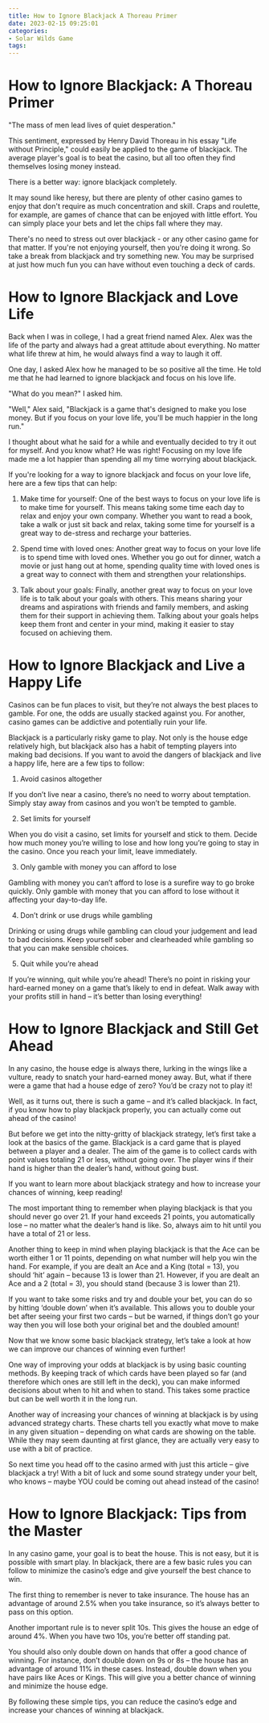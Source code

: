```yaml
---
title: How to Ignore Blackjack A Thoreau Primer
date: 2023-02-15 09:25:01
categories:
- Solar Wilds Game
tags:
---
```



#  How to Ignore Blackjack: A Thoreau Primer

"The mass of men lead lives of quiet desperation."

This sentiment, expressed by Henry David Thoreau in his essay "Life without Principle," could easily be applied to the game of blackjack. The average player's goal is to beat the casino, but all too often they find themselves losing money instead.

There is a better way: ignore blackjack completely.

It may sound like heresy, but there are plenty of other casino games to enjoy that don't require as much concentration and skill. Craps and roulette, for example, are games of chance that can be enjoyed with little effort. You can simply place your bets and let the chips fall where they may.

There's no need to stress out over blackjack - or any other casino game for that matter. If you're not enjoying yourself, then you're doing it wrong. So take a break from blackjack and try something new. You may be surprised at just how much fun you can have without even touching a deck of cards.

#  How to Ignore Blackjack and Love Life

Back when I was in college, I had a great friend named Alex. Alex was the life of the party and always had a great attitude about everything. No matter what life threw at him, he would always find a way to laugh it off.

One day, I asked Alex how he managed to be so positive all the time. He told me that he had learned to ignore blackjack and focus on his love life.

"What do you mean?" I asked him.

"Well," Alex said, "Blackjack is a game that's designed to make you lose money. But if you focus on your love life, you'll be much happier in the long run."

I thought about what he said for a while and eventually decided to try it out for myself. And you know what? He was right! Focusing on my love life made me a lot happier than spending all my time worrying about blackjack.

If you're looking for a way to ignore blackjack and focus on your love life, here are a few tips that can help:

1. Make time for yourself: One of the best ways to focus on your love life is to make time for yourself. This means taking some time each day to relax and enjoy your own company. Whether you want to read a book, take a walk or just sit back and relax, taking some time for yourself is a great way to de-stress and recharge your batteries.

2. Spend time with loved ones: Another great way to focus on your love life is to spend time with loved ones. Whether you go out for dinner, watch a movie or just hang out at home, spending quality time with loved ones is a great way to connect with them and strengthen your relationships.

3. Talk about your goals: Finally, another great way to focus on your love life is to talk about your goals with others. This means sharing your dreams and aspirations with friends and family members, and asking them for their support in achieving them. Talking about your goals helps keep them front and center in your mind, making it easier to stay focused on achieving them.

#  How to Ignore Blackjack and Live a Happy Life

Casinos can be fun places to visit, but they’re not always the best places to gamble. For one, the odds are usually stacked against you. For another, casino games can be addictive and potentially ruin your life.

Blackjack is a particularly risky game to play. Not only is the house edge relatively high, but blackjack also has a habit of tempting players into making bad decisions. If you want to avoid the dangers of blackjack and live a happy life, here are a few tips to follow:

1. Avoid casinos altogether

If you don’t live near a casino, there’s no need to worry about temptation. Simply stay away from casinos and you won’t be tempted to gamble.

2. Set limits for yourself

When you do visit a casino, set limits for yourself and stick to them. Decide how much money you’re willing to lose and how long you’re going to stay in the casino. Once you reach your limit, leave immediately.

3. Only gamble with money you can afford to lose

Gambling with money you can’t afford to lose is a surefire way to go broke quickly. Only gamble with money that you can afford to lose without it affecting your day-to-day life.

4. Don’t drink or use drugs while gambling

Drinking or using drugs while gambling can cloud your judgement and lead to bad decisions. Keep yourself sober and clearheaded while gambling so that you can make sensible choices.

5. Quit while you’re ahead

If you’re winning, quit while you’re ahead! There’s no point in risking your hard-earned money on a game that’s likely to end in defeat. Walk away with your profits still in hand – it’s better than losing everything!

#  How to Ignore Blackjack and Still Get Ahead

In any casino, the house edge is always there, lurking in the wings like a vulture, ready to snatch your hard-earned money away. But, what if there were a game that had a house edge of zero? You’d be crazy not to play it!

Well, as it turns out, there is such a game – and it’s called blackjack. In fact, if you know how to play blackjack properly, you can actually come out ahead of the casino!

But before we get into the nitty-gritty of blackjack strategy, let’s first take a look at the basics of the game. Blackjack is a card game that is played between a player and a dealer. The aim of the game is to collect cards with point values totaling 21 or less, without going over. The player wins if their hand is higher than the dealer’s hand, without going bust.

If you want to learn more about blackjack strategy and how to increase your chances of winning, keep reading!

The most important thing to remember when playing blackjack is that you should never go over 21. If your hand exceeds 21 points, you automatically lose – no matter what the dealer’s hand is like. So, always aim to hit until you have a total of 21 or less.

Another thing to keep in mind when playing blackjack is that the Ace can be worth either 1 or 11 points, depending on what number will help you win the hand. For example, if you are dealt an Ace and a King (total = 13), you should ‘hit’ again – because 13 is lower than 21. However, if you are dealt an Ace and a 2 (total = 3), you should stand (because 3 is lower than 21).

If you want to take some risks and try and double your bet, you can do so by hitting ‘double down’ when it’s available. This allows you to double your bet after seeing your first two cards – but be warned, if things don’t go your way then you will lose both your original bet and the doubled amount!

Now that we know some basic blackjack strategy, let’s take a look at how we can improve our chances of winning even further!

One way of improving your odds at blackjack is by using basic counting methods. By keeping track of which cards have been played so far (and therefore which ones are still left in the deck), you can make informed decisions about when to hit and when to stand. This takes some practice but can be well worth it in the long run.

Another way of increasing your chances of winning at blackjack is by using advanced strategy charts. These charts tell you exactly what move to make in any given situation – depending on what cards are showing on the table. While they may seem daunting at first glance, they are actually very easy to use with a bit of practice.


So next time you head off to the casino armed with just this article – give blackjack a try! With a bit of luck and some sound strategy under your belt, who knows – maybe YOU could be coming out ahead instead of the casino!

#  How to Ignore Blackjack: Tips from the Master

In any casino game, your goal is to beat the house. This is not easy, but it is possible with smart play. In blackjack, there are a few basic rules you can follow to minimize the casino’s edge and give yourself the best chance to win.

The first thing to remember is never to take insurance. The house has an advantage of around 2.5% when you take insurance, so it’s always better to pass on this option.

Another important rule is to never split 10s. This gives the house an edge of around 4%. When you have two 10s, you’re better off standing pat.

You should also only double down on hands that offer a good chance of winning. For instance, don’t double down on 9s or 8s – the house has an advantage of around 11% in these cases. Instead, double down when you have pairs like Aces or Kings. This will give you a better chance of winning and minimize the house edge.

By following these simple tips, you can reduce the casino’s edge and increase your chances of winning at blackjack.